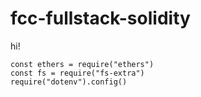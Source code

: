 # fcc-fullstack-solidity

hi!

```
const ethers = require("ethers")
const fs = require("fs-extra")
require("dotenv").config()


```
